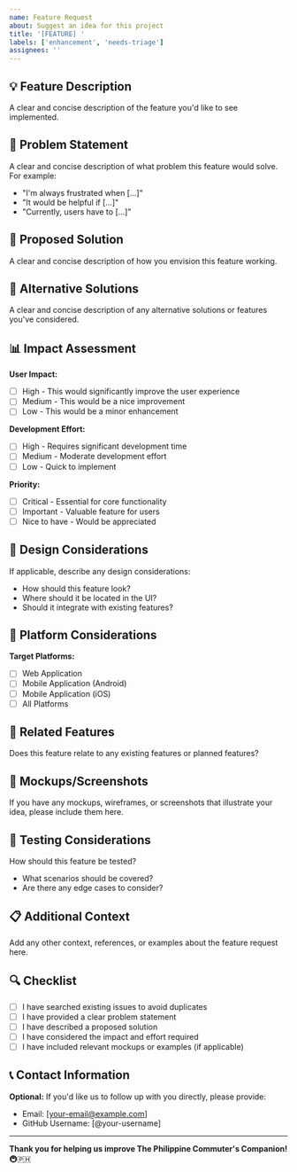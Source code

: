 ```yaml
---
name: Feature Request
about: Suggest an idea for this project
title: '[FEATURE] '
labels: ['enhancement', 'needs-triage']
assignees: ''
---
```


## 💡 Feature Description

A clear and concise description of the feature you'd like to see implemented.

## 🎯 Problem Statement

A clear and concise description of what problem this feature would solve. For example:
- "I'm always frustrated when [...]"
- "It would be helpful if [...]"
- "Currently, users have to [...]"

## 💭 Proposed Solution

A clear and concise description of how you envision this feature working.

## 🔄 Alternative Solutions

A clear and concise description of any alternative solutions or features you've considered.

## 📊 Impact Assessment

**User Impact:**
- [ ] High - This would significantly improve the user experience
- [ ] Medium - This would be a nice improvement
- [ ] Low - This would be a minor enhancement

**Development Effort:**
- [ ] High - Requires significant development time
- [ ] Medium - Moderate development effort
- [ ] Low - Quick to implement

**Priority:**
- [ ] Critical - Essential for core functionality
- [ ] Important - Valuable feature for users
- [ ] Nice to have - Would be appreciated

## 🎨 Design Considerations

If applicable, describe any design considerations:
- How should this feature look?
- Where should it be located in the UI?
- Should it integrate with existing features?

## 📱 Platform Considerations

**Target Platforms:**
- [ ] Web Application
- [ ] Mobile Application (Android)
- [ ] Mobile Application (iOS)
- [ ] All Platforms

## 🔗 Related Features

Does this feature relate to any existing features or planned features?

## 📸 Mockups/Screenshots

If you have any mockups, wireframes, or screenshots that illustrate your idea, please include them here.

## 🧪 Testing Considerations

How should this feature be tested?
- What scenarios should be covered?
- Are there any edge cases to consider?

## 📋 Additional Context

Add any other context, references, or examples about the feature request here.

## 🔍 Checklist

- [ ] I have searched existing issues to avoid duplicates
- [ ] I have provided a clear problem statement
- [ ] I have described a proposed solution
- [ ] I have considered the impact and effort required
- [ ] I have included relevant mockups or examples (if applicable)

## 📞 Contact Information

**Optional:** If you'd like us to follow up with you directly, please provide:
- Email: [your-email@example.com]
- GitHub Username: [@your-username]

---

**Thank you for helping us improve The Philippine Commuter's Companion!** 🚇🇵🇭 